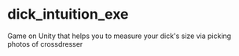 # dick_intuition_exe
Game on Unity that helps you to measure your dick's size via picking photos of crossdresser
